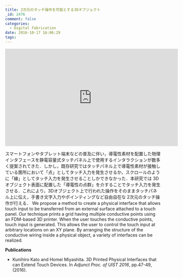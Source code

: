 ```yaml
---
title: 2次元のタッチ操作を可能とする3Dオブジェクト
_id: 2476
comment: false
categories:
  - Digital Fabrication
date: 2016-10-17 16:06:29
tags:
---
```



<iframe width="560" height="315" src="https://www.youtube.com/embed/G-qAFpd_R3M" frameborder="0" allowfullscreen></iframe>


<!--more-->
スマートフォンやタブレット端末などの普及に伴い，導電性素材を配置した物理インタフェースを静電容量式タッチパネル上で使用するインタラクションが数多く提案されてきた．しかし，既存研究ではタッチパネル上で導電性素材が接触している箇所において「点」としてタッチ入力を発生させるか，スクロールのように「線」としてタッチ入力を発生させることしかできなかった．本研究では 3Dオブジェクト表面に配置した「導電性の点群」を介することでタッチ入力を発生させる．これにより，3Dオブジェクト上で行われた操作をそのままタッチパネル上に伝え，手書き文字入力やポインティングなど自由自在な 2次元のタッチ操作が行える．
We propose a method to create a physical interface that allows touch input to be transferred from an external surface attached to a touch panel. Our technique prints a grid having multiple conductive points using an FDM-based 3D printer. When the user touches the conductive points, touch input is generated. This allows the user to control the touch input at arbitrary locations on an XY plane. By arranging the structure of the conductive wiring inside a physical object, a variety of interfaces can be realized.

**Publications**

*   Kunihiro Kato and Homei Miyashita. 3D Printed Physical Interfaces that can Extend Touch Devices. In _Adjunct Proc. of UIST 2016_, pp.47-49, (2016).
